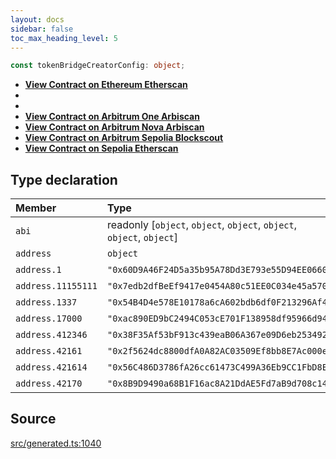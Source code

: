 ```yaml
---
layout: docs
sidebar: false
toc_max_heading_level: 5
---
```


```ts
const tokenBridgeCreatorConfig: object;
```

- [__View Contract on Ethereum Etherscan__](https://etherscan.io/address/0x60D9A46F24D5a35b95A78Dd3E793e55D94EE0660)
-
-
- [__View Contract on Arbitrum One Arbiscan__](https://arbiscan.io/address/0x2f5624dc8800dfA0A82AC03509Ef8bb8E7Ac000e)
- [__View Contract on Arbitrum Nova Arbiscan__](https://nova.arbiscan.io/address/0x8B9D9490a68B1F16ac8A21DdAE5Fd7aB9d708c14)
- [__View Contract on Arbitrum Sepolia Blockscout__](https://sepolia-explorer.arbitrum.io/address/0x56C486D3786fA26cc61473C499A36Eb9CC1FbD8E)
- [__View Contract on Sepolia Etherscan__](https://sepolia.etherscan.io/address/0x7edb2dfBeEf9417e0454A80c51EE0C034e45a570)

## Type declaration

| Member | Type | Value |
| :------ | :------ | :------ |
| `abi` | readonly [`object`, `object`, `object`, `object`, `object`, `object`] | tokenBridgeCreatorABI |
| `address` | `object` | tokenBridgeCreatorAddress |
| `address.1` | `"0x60D9A46F24D5a35b95A78Dd3E793e55D94EE0660"` | '0x60D9A46F24D5a35b95A78Dd3E793e55D94EE0660' |
| `address.11155111` | `"0x7edb2dfBeEf9417e0454A80c51EE0C034e45a570"` | '0x7edb2dfBeEf9417e0454A80c51EE0C034e45a570' |
| `address.1337` | `"0x54B4D4e578E10178a6cA602bdb6df0F213296Af4"` | '0x54B4D4e578E10178a6cA602bdb6df0F213296Af4' |
| `address.17000` | `"0xac890ED9bC2494C053cE701F138958df95966d94"` | '0xac890ED9bC2494C053cE701F138958df95966d94' |
| `address.412346` | `"0x38F35Af53bF913c439eaB06A367e09D6eb253492"` | '0x38F35Af53bF913c439eaB06A367e09D6eb253492' |
| `address.42161` | `"0x2f5624dc8800dfA0A82AC03509Ef8bb8E7Ac000e"` | '0x2f5624dc8800dfA0A82AC03509Ef8bb8E7Ac000e' |
| `address.421614` | `"0x56C486D3786fA26cc61473C499A36Eb9CC1FbD8E"` | '0x56C486D3786fA26cc61473C499A36Eb9CC1FbD8E' |
| `address.42170` | `"0x8B9D9490a68B1F16ac8A21DdAE5Fd7aB9d708c14"` | '0x8B9D9490a68B1F16ac8A21DdAE5Fd7aB9d708c14' |

## Source

[src/generated.ts:1040](https://github.com/OffchainLabs/arbitrum-orbit-sdk/blob/27c24d61cdc7e62a81af29bd04f39d5a3549ecb3/src/generated.ts#L1040)

